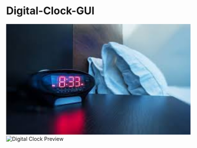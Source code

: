 # Digital-Clock-GUI

<img src="https://github.com/ShivanisharmaF128/Digital-Clock-GUI/blob/main/digital.clock.jfif" alt="Image Description" style="width:500px; height:auto;">

<img src="https://your-image-link.com/image.png" alt="Digital Clock Preview" width="600">
